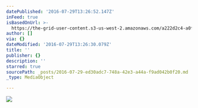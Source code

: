 ```yaml
---
datePublished: '2016-07-29T13:26:52.147Z'
inFeed: true
isBasedOnUrl: >-
  https://the-grid-user-content.s3-us-west-2.amazonaws.com/a222d2c4-a0fd-449d-a795-7febb6e22a8a.jpg
author: []
via: {}
dateModified: '2016-07-29T13:26:30.079Z'
title: ''
publisher: {}
description: ''
starred: true
sourcePath: _posts/2016-07-29-ed30adc7-748a-42e3-a44a-f9ad042b0f20.md
_type: MediaObject

---
```

![](https://the-grid-user-content.s3-us-west-2.amazonaws.com/a222d2c4-a0fd-449d-a795-7febb6e22a8a.jpg)